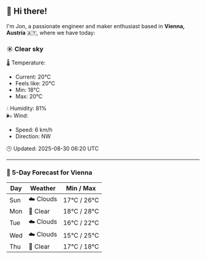 ## 👋 Hi there!

I'm Jon, a passionate engineer and maker enthusiast based in **Vienna, Austria** 🇦🇹, where we have today:

### ☀️ Clear sky 

🌡️ Temperature: 
* Current: 20°C
* Feels like: 20°C
* Min: 18°C 
* Max: 20°C  

💧 Humidity: 81%  
🌬️ Wind: 
* Speed: 6 km/h 
* Direction: NW  

🕒 Updated: 2025-08-30 06:20 UTC

---

### 📅 5-Day Forecast for Vienna

| Day | Weather | Min / Max |
|-----|---------|------------|
| Sun | ☁️ Clouds | 17°C / 26°C |
| Mon | 🌙 Clear | 18°C / 28°C |
| Tue | ☁️ Clouds | 16°C / 22°C |
| Wed | ☁️ Clouds | 15°C / 25°C |
| Thu | 🌙 Clear | 17°C / 18°C |
